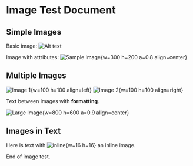 # Image Test Document

## Simple Images

Basic image:
![Alt text](https://example.com/image.png)

Image with attributes:
![Sample Image](https://example.com/sample.jpg){w=300 h=200 a=0.8 align=center}

## Multiple Images

![Image 1](https://example.com/img1.png){w=100 h=100 align=left}
![Image 2](https://example.com/img2.png){w=100 h=100 align=right}

Text between images with **formatting**.

![Large Image](https://example.com/large.png){w=800 h=600 a=0.9 align=center}

## Images in Text

Here is text with ![inline](https://example.com/icon.png){w=16 h=16} an inline image.

End of image test.